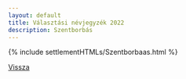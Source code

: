 ```yaml
---
layout: default
title: Választási névjegyzék 2022
description: Szentborbás
---
```


{% include settlementHTMLs/Szentborbaas.html %}

[Vissza](../)